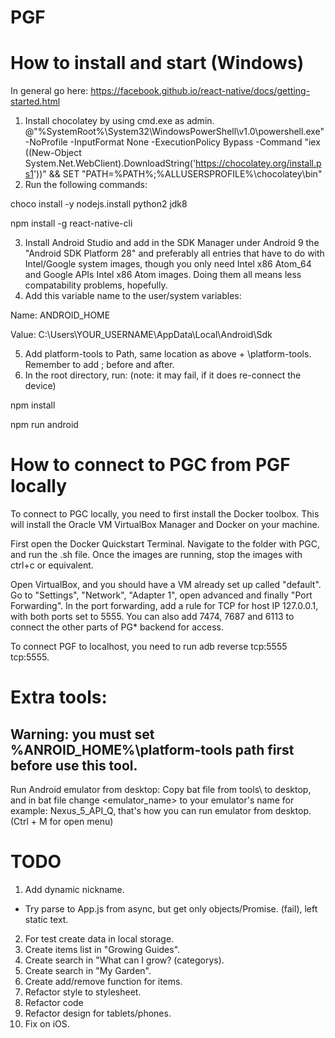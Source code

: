 # PGF

# How to install and start (Windows)
In general go here: https://facebook.github.io/react-native/docs/getting-started.html

1. Install chocolatey by using cmd.exe as admin.
      @"%SystemRoot%\System32\WindowsPowerShell\v1.0\powershell.exe" -NoProfile -InputFormat None -ExecutionPolicy Bypass -Command "iex ((New-Object System.Net.WebClient).DownloadString('https://chocolatey.org/install.ps1'))" && SET "PATH=%PATH%;%ALLUSERSPROFILE%\chocolatey\bin"
2. Run the following commands:

  choco install -y nodejs.install python2 jdk8
  
  npm install -g react-native-cli
  
3. Install Android Studio and add in the SDK Manager under Android 9 the "Android SDK Platform 28" and preferably all entries that have to do with Intel/Google system images, though you only need Intel x86 Atom_64 and Google APIs Intel x86 Atom images. Doing them all means less compatability problems, hopefully.
4. Add this variable name to the user/system variables:

  Name: ANDROID_HOME
  
  Value: C:\Users\YOUR_USERNAME\AppData\Local\Android\Sdk
  
5. Add platform-tools to Path, same location as above + \platform-tools. Remember to add ; before and after.
6. In the root directory, run: (note: it may fail, if it does re-connect the device)

  npm install

  npm run android

# How to connect to PGC from PGF locally

To connect to PGC locally, you need to first install the Docker toolbox. This will install the Oracle VM VirtualBox Manager and Docker on your machine. 

First open the Docker Quickstart Terminal. Navigate to the folder with PGC, and run the .sh file. Once the images are running, stop the images with ctrl+c or equivalent.

Open VirtualBox, and you should have a VM already set up called "default". Go to "Settings", "Network", "Adapter 1", open advanced and finally "Port Forwarding". In the port forwarding, add a rule for TCP for host IP 127.0.0.1, with both ports set to 5555. You can also add 7474, 7687 and 6113 to connect the other parts of PG* backend for access.

To connect PGF to localhost, you need to run adb reverse tcp:5555 tcp:5555.

# Extra tools: 
## Warning: you must set %ANROID_HOME%\platform-tools path first before use this tool.
Run Android emulator from desktop: 
Copy bat file from tools\ to desktop, and in bat file change <emulator_name> to your emulator's name for example: Nexus_5_API_Q, that's how you can run emulator from desktop. (Ctrl + M for open menu)

# TODO
1. Add dynamic nickname.
  - Try parse to App.js from async, but get only objects/Promise. (fail), left static text.
2. For test create data in local storage.
3. Create items list in "Growing Guides".
4. Create search in "What can I grow? (categorys).
5. Create search in "My Garden".
6. Create add/remove function for items.
7. Refactor style to stylesheet.
8. Refactor code
9. Refactor design for tablets/phones.
10. Fix on iOS.